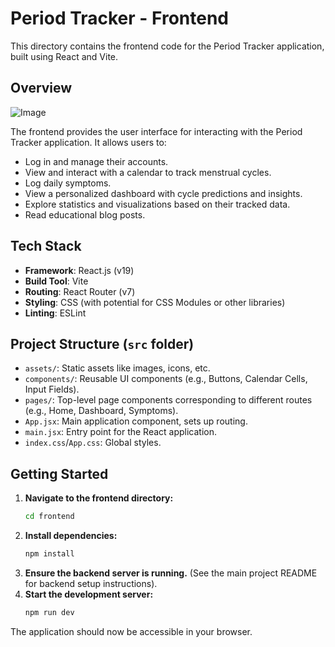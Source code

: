 # Period Tracker - Frontend

This directory contains the frontend code for the Period Tracker application, built using React and Vite.

## Overview

![Image](https://github.com/user-attachments/assets/272d00b3-94a8-4e94-8271-222e6853d0ce)

The frontend provides the user interface for interacting with the Period Tracker application. It allows users to:

- Log in and manage their accounts.
- View and interact with a calendar to track menstrual cycles.
- Log daily symptoms.
- View a personalized dashboard with cycle predictions and insights.
- Explore statistics and visualizations based on their tracked data.
- Read educational blog posts.

## Tech Stack

- **Framework**: React.js (v19)
- **Build Tool**: Vite
- **Routing**: React Router (v7)
- **Styling**: CSS (with potential for CSS Modules or other libraries)
- **Linting**: ESLint

## Project Structure (`src` folder)

- `assets/`: Static assets like images, icons, etc.
- `components/`: Reusable UI components (e.g., Buttons, Calendar Cells, Input Fields).
- `pages/`: Top-level page components corresponding to different routes (e.g., Home, Dashboard, Symptoms).
- `App.jsx`: Main application component, sets up routing.
- `main.jsx`: Entry point for the React application.
- `index.css`/`App.css`: Global styles.

## Getting Started

1.  **Navigate to the frontend directory:**
    ```bash
    cd frontend
    ```
2.  **Install dependencies:**
    ```bash
    npm install
    ```
3.  **Ensure the backend server is running.** (See the main project README for backend setup instructions).
4.  **Start the development server:**
    ```bash
    npm run dev
    ```

The application should now be accessible in your browser.
